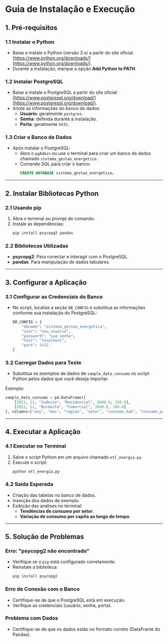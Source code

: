 
# Guia de Instalação e Execução

## 1. Pré-requisitos

### 1.1 Instalar o Python
- Baixe e instale o Python (versão 3.x) a partir do site oficial: [https://www.python.org/downloads/](https://www.python.org/downloads/).
- Durante a instalação, marque a opção **Add Python to PATH**.

### 1.2 Instalar PostgreSQL
- Baixe e instale o PostgreSQL a partir do site oficial: [https://www.postgresql.org/download/](https://www.postgresql.org/download/).
- Anote as informações do banco de dados:
  - **Usuário**: geralmente `postgres`.
  - **Senha**: definida durante a instalação.
  - **Porta**: geralmente `5432`.

### 1.3 Criar o Banco de Dados
- Após instalar o PostgreSQL:
  - Abra o `pgAdmin` ou use o terminal para criar um banco de dados chamado `sistema_gestao_energetica`.
  - Comando SQL para criar o banco:
    ```sql
    CREATE DATABASE sistema_gestao_energetica;
    ```

---

## 2. Instalar Bibliotecas Python

### 2.1 Usando pip
1. Abra o terminal ou prompt de comando.
2. Instale as dependências:
   ```bash
   pip install psycopg2 pandas
   ```

### 2.2 Bibliotecas Utilizadas
- **psycopg2**: Para conectar e interagir com o PostgreSQL.
- **pandas**: Para manipulação de dados tabulares.

---

## 3. Configurar a Aplicação

### 3.1 Configurar as Credenciais do Banco
- No script, localize a seção `DB_CONFIG` e substitua as informações conforme sua instalação do PostgreSQL:
    ```python
    DB_CONFIG = {
        "dbname": "sistema_gestao_energetica",
        "user": "seu_usuario",
        "password": "sua_senha",
        "host": "localhost",
        "port": 5432
    }
    ```

### 3.2 Carregar Dados para Teste
- Substitua os exemplos de dados de `sample_data_consumo` no script Python pelos dados que você deseja importar.

Exemplo:
```python
sample_data_consumo = pd.DataFrame([
    [2023, 11, "Sudeste", "Residencial", 5000.0, 150.0],
    [2023, 11, "Nordeste", "Comercial", 3000.0, 100.0]
], columns=["ano", "mes", "regiao", "setor", "consumo_kwh", "consumo_per_capita"])
```

---

## 4. Executar a Aplicação

### 4.1 Executar no Terminal
1. Salve o script Python em um arquivo chamado `etl_energia.py`.
2. Execute o script:
   ```bash
   python etl_energia.py
   ```

### 4.2 Saída Esperada
- Criação das tabelas no banco de dados.
- Inserção dos dados de exemplo.
- Exibição das análises no terminal:
  - **Tendências de consumo por setor**.
  - **Variação de consumo per capita ao longo do tempo**.

---

## 5. Solução de Problemas

### Erro: "psycopg2 não encontrado"
- Verifique se o `pip` está configurado corretamente.
- Reinstale a biblioteca:
   ```bash
   pip install psycopg2
   ```

### Erro de Conexão com o Banco
- Certifique-se de que o PostgreSQL está em execução.
- Verifique as credenciais (usuário, senha, porta).

### Problema com Dados
- Certifique-se de que os dados estão no formato correto (DataFrame do Pandas).
